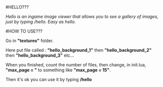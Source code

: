 #HELLO???

*Hello is an ingame image viewer that allows you to see a gallery of images, just by typing /hello. Easy as hello.*

#HOW TO USE???

Go in **"textures"** folder.

Here put file called :
**"hello_background_1"** then
**"hello_background_2"** then
**"hello_background_3"** etc...

When you finished, count the number of files,
then change, in init.lua, **"max_page = <number>"**
to something like **"max_page = 15"**.

Then it's ok you can use it by typing **/hello**
